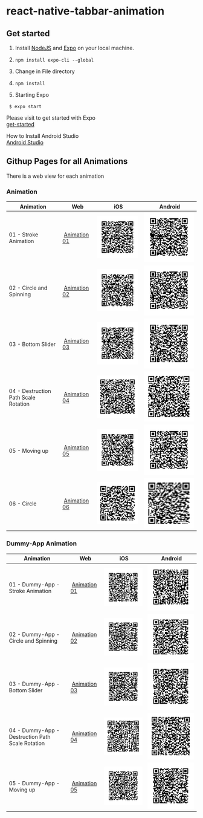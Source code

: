 # react-native-tabbar-animation

## Get started

1. Install [NodeJS](https://nodejs.org/en/) and [Expo](https://expo.io/learn) on your local machine.

2. ``` npm install expo-cli --global ```

2. Change in File directory

3. ```npm install``` 

4. Starting Expo 
```
 $ expo start
```


Please visit to get started with Expo  
[get-started](https://docs.expo.io/versions/v36.0.0/get-started/installation/) 

How to Install Android Studio  
[Android Studio](https://codeburst.io/setting-up-development-environment-using-react-native-on-windows-dd240e69f776)


## Githup Pages for all Animations

There is a web view for each animation

### Animation

| Animation | Web | iOS | Android |
|---|---|---|---|
| 01 - Stroke Animation | [Animation 01](https://benediktgrether.github.io/react-native-tabbar-animation/ii-Tab-Bar-Animation/01_Stroke-Animation-Animation-01/web-build/index.html) | ![ 01 - iOS](./ii-Tab-Bar-Animation/01_Stroke-Animation-Animation-01/dist/01_ani_iPhone_code.png "01 - iOS") | ![ 01 - Android](./ii-Tab-Bar-Animation/01_Stroke-Animation-Animation-01/dist/01_ani_android_code.png "01 - Android") |
| 02 - Circle and Spinning | [Animation 02](https://benediktgrether.github.io/react-native-tabbar-animation/ii-Tab-Bar-Animation/02_Circles-and-Spinning-Animation02/web-build/index.html) | ![ 02 - iOS](./ii-Tab-Bar-Animation/02_Circles-and-Spinning-Animation02/dist/02_ani_iPhone_code.png "02 - iOS") | ![ 02 - Android](./ii-Tab-Bar-Animation/02_Circles-and-Spinning-Animation02/dist/02_ani_android_code.png "02 - Android") |
| 03 - Bottom Slider | [Animation 03](https://benediktgrether.github.io/react-native-tabbar-animation/ii-Tab-Bar-Animation/03-Bottom-Slide-Animation-Animation03/web-build/index.html) | ![ 03 - iOS](./ii-Tab-Bar-Animation/03-Bottom-Slide-Animation-Animation03/dist/03_ani_iPhone_code.png "03 - iOS") | ![ 03 - Android](./ii-Tab-Bar-Animation/03-Bottom-Slide-Animation-Animation03/dist/03_ani_android_code.png "03 - Android") |
| 04 - Destruction Path Scale Rotation | [Animation 04](https://benediktgrether.github.io/react-native-tabbar-animation/ii-Tab-Bar-Animation/04-Destruction-Path-Scale-Rotate-Animation-Animation04/web-build/index.html) | ![ 04 - iOS](./ii-Tab-Bar-Animation/04-Destruction-Path-Scale-Rotate-Animation-Animation04/dist/04_ani_iPhone_code.png "04 - iOS") | ![ 04 - Android](./ii-Tab-Bar-Animation/04-Destruction-Path-Scale-Rotate-Animation-Animation04/dist/04_ani_android_code.png "04 - Android") |
| 05 - Moving up | [Animation 05](https://benediktgrether.github.io/react-native-tabbar-animation/ii-Tab-Bar-Animation/05-Moving-Up-Animation-Animation05/web-build/index.html) | ![ 05 - iOS](./ii-Tab-Bar-Animation/05-Moving-Up-Animation-Animation05/dist/05_ani_iPhone_code.png "05 - iOS") | ![ 05 - Android](./ii-Tab-Bar-Animation/05-Moving-Up-Animation-Animation05/dist/05_ani_android_code.png "05 - Android") |
| 06 - Circle | [Animation 06](https://benediktgrether.github.io/react-native-tabbar-animation/ii-Tab-Bar-Animation/06-Circle-Animation06/web-build/index.html) | ![ 06 - iOS](./ii-Tab-Bar-Animation/06-Circle-Animation06/dist/06_ani_iOS_code.png "06 - iOS") | ![ 06 - Android](./ii-Tab-Bar-Animation/06-Circle-Animation06/dist/06_ani_android_code.png "06 - Android") |


### Dummy-App Animation

| Animation | Web | iOS | Android |
|---|---|---|---|
| 01 - Dummy-App - Stroke Animation | [Animation 01](https://benediktgrether.github.io/react-native-tabbar-animation/iii-Dummy-App/01_Dummy_App_Stroke-Animation-Animation-01/web-build/index.html) | ![ 01 - iOS](./iii-Dummy-App/01_Dummy_App_Stroke-Animation-Animation-01/dist/dummy_01_ani_iPhone_code.png "01 - iOS") | ![ 01 - Android](./iii-Dummy-App/01_Dummy_App_Stroke-Animation-Animation-01/dist/dummy_01_ani_android_code.png "01 - Android") |
| 02 - Dummy-App - Circle and Spinning | [Animation 02](https://benediktgrether.github.io/react-native-tabbar-animation/iii-Dummy-App/02_Dummy_App_Circles-and-Spinning-Animation02/web-build/index.html) | ![ 02 - iOS](./iii-Dummy-App/02_Dummy_App_Circles-and-Spinning-Animation02/dist/dummy_02_ani_iPhone_code.png "02 - iOS") | ![ 02 - Android](./iii-Dummy-App/02_Dummy_App_Circles-and-Spinning-Animation02/dist/dummy_02_ani_android_code.png "02 - Android") |
| 03 - Dummy-App - Bottom Slider | [Animation 03](https://benediktgrether.github.io/react-native-tabbar-animation/iii-Dummy-App/03_Dummy_App_Bottom-Slide-Animation-Animation03/web-build/index.html) | ![ 03 - iOS](./iii-Dummy-App/03_Dummy_App_Bottom-Slide-Animation-Animation03/dist/dummy_03_ani_iPhone_code.png "03 - iOS") | ![ 03 - Android](./iii-Dummy-App/03_Dummy_App_Bottom-Slide-Animation-Animation03/dist/dummy_03_ani_android_code.png "03 - Android") |
| 04 - Dummy-App - Destruction Path Scale Rotation | [Animation 04](https://benediktgrether.github.io/react-native-tabbar-animation/iii-Dummy-App/04_Dummy_App_Destruction-Path-Scale-Rotate-Animation-Animation04/web-build/index.html) | ![ 04 - iOS](./iii-Dummy-App/04_Dummy_App_Destruction-Path-Scale-Rotate-Animation-Animation04/dist/dummy_04_ani_iPhone_code.png "04 - iOS") | ![ 04 - Android](./iii-Dummy-App/04_Dummy_App_Destruction-Path-Scale-Rotate-Animation-Animation04/dist/dummy_04_ani_android_code.png "04 - Android") |
| 05 - Dummy-App - Moving up | [Animation 05](https://benediktgrether.github.io/react-native-tabbar-animation/iii-Dummy-App/05_Dummy_App_Moving-Up-Animation-Animation05/web-build/index.html) | ![ 05 - iOS](./iii-Dummy-App/05_Dummy_App_Moving-Up-Animation-Animation05/dist/dummy_05_ani_iPhone_code.png "05 - iOS") | ![ 05 - Android](./iii-Dummy-App/05_Dummy_App_Moving-Up-Animation-Animation05/dist/dummy_05_ani_android_code.png "05 - Android") |
